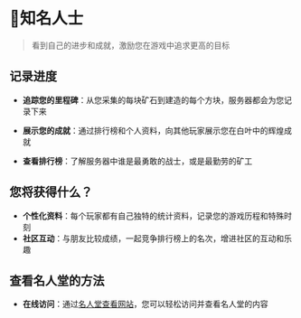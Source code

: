 # 🏅知名人士

> 看到自己的进步和成就，激励您在游戏中追求更高的目标

## 记录进度

- **追踪您的里程碑**：从您采集的每块矿石到建造的每个方块，服务器都会为您记录下来
- **展示您的成就**：通过排行榜和个人资料，向其他玩家展示您在白叶中的辉煌成就

- **查看排行榜**：了解服务器中谁是最勇敢的战士，或是最勤劳的矿工

## 您将获得什么？

- **个性化资料**：每个玩家都有自己独特的统计资料，记录您的游戏历程和特殊时刻
- **社区互动**：与朋友比较成绩，一起竞争排行榜上的名次，增进社区的互动和乐趣

## 查看名人堂的方法

- **在线访问**：通过[名人堂查看网站](https://map.whiteleaf.cn/stats)，您可以轻松访问并查看名人堂的内容
